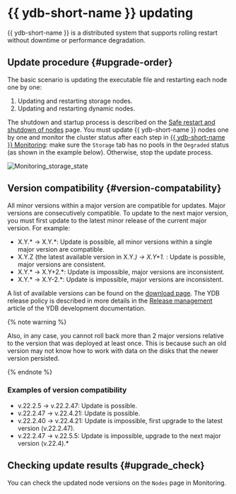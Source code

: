 # {{ ydb-short-name }} updating

{{ ydb-short-name }} is a distributed system that supports rolling restart without downtime or performance degradation.

## Update procedure {#upgrade-order}

The basic scenario is updating the executable file and restarting each node one by one:

1. Updating and restarting storage nodes.
1. Updating and restarting dynamic nodes.

The shutdown and startup process is described on the [Safe restart and shutdown of nodes](../maintenance/manual/node_restarting.md) page.
You must update {{ ydb-short-name }} nodes one by one and monitor the cluster status after each step in [{{ ydb-short-name }} Monitoring](../maintenance/embedded_monitoring/ydb_monitoring.md): make sure the `Storage` tab has no pools in the `Degraded` status (as shown in the example below). Otherwise, stop the update process.

![Monitoring_storage_state](../maintenance/embedded_monitoring/_assets/monitoring_storage_state.png)

## Version compatibility {#version-compatability}

All minor versions within a major version are compatible for updates. Major versions are consecutively compatible. To update to the next major version, you must first update to the latest minor release of the current major version. For example:

* X.Y.* → X.Y.*: Update is possible, all minor versions within a single major version are compatible.
* X.Y.Z (the latest available version in X.Y.*) → X.Y+1.* : Update is possible, major versions are consistent.
* X.Y.* → X.Y+2.*: Update is impossible, major versions are inconsistent.
* X.Y.* → X.Y-2.*: Update is impossible, major versions are inconsistent.

A list of available versions can be found on the [download page](https://ydb.tech/en/docs/downloads/). The YDB release policy is described in more details in the [Release management](../development/manage-releases.md) article of the YDB development documentation.

{% note warning %}

Also, in any case, you cannot roll back more than 2 major versions relative to the version that was deployed at least once. This is because such an old version may not know how to work with data on the disks that the newer version persisted.

{% endnote %}

### Examples of version compatibility

* v.22.2.5	->	v.22.2.47: Update is possible.
* v.22.2.47	->	v.22.4.21: Update is possible.
* v.22.2.40	->	v.22.4.21: Update is impossible, first upgrade to the latest version (v.22.2.47).
* v.22.2.47	->	v.22.5.5: Update is impossible, upgrade to the next major version (v.22.4).*

## Checking update results {#upgrade_check}

You can check the updated node versions on the `Nodes` page in Monitoring.
